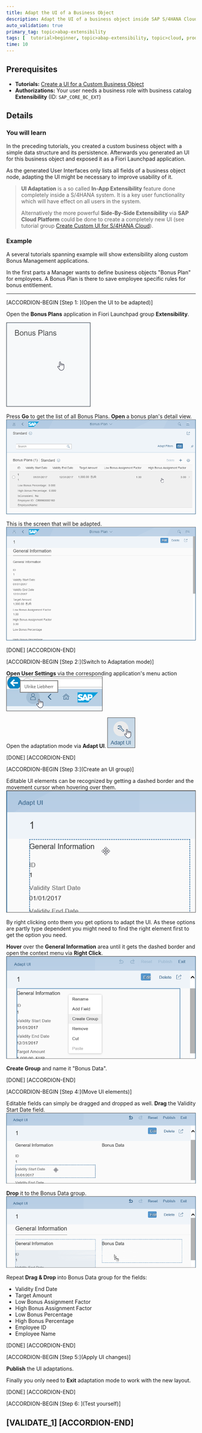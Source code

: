 ```yaml
---
title: Adapt the UI of a Business Object
description: Adapt the UI of a business object inside SAP S/4HANA Cloud, shown at the generated UI of a custom business object.
auto_validation: true
primary_tag: topic>abap-extensibility
tags: [  tutorial>beginner, topic>abap-extensibility, topic>cloud, products>sap-s-4hana ]
time: 10
---
```


## Prerequisites  
 - **Tutorials:** [Create a UI for a Custom Business Object](https://developers.sap.com/tutorials/abap-extensibility-cbo-ui-generation.html)
 - **Authorizations:** Your user needs a business role with business catalog **Extensibility** (ID: `SAP_CORE_BC_EXT`)


## Details
### You will learn  
In the preceding tutorials, you created a custom business object with a simple data structure and its persistence. Afterwards you generated an UI for this business object and exposed it as a Fiori Launchpad application.

As the generated User Interfaces only lists all fields of a business object node, adapting the UI might be necessary to improve usability of it.

>**UI Adaptation** is a so called **In-App Extensibility** feature done completely inside a S/4HANA system. It is a key user functionality which will have effect on all users in the system.
>
>Alternatively the more powerful **Side-By-Side Extensibility** via **SAP Cloud Platform** could be done to create a completely new UI (see tutorial group [Create Custom UI for S/4HANA Cloud](https://developers.sap.com/group.abap-custom-ui-with-webide.html)).

### Example

A several tutorials spanning example will show extensibility along custom Bonus Management applications.

In the first parts a Manager wants to define business objects "Bonus Plan" for employees. A Bonus Plan is there to save employee specific rules for bonus entitlement.


---

[ACCORDION-BEGIN [Step 1: ](Open the UI to be adapted)]

Open the **Bonus Plans** application in Fiori Launchpad group **Extensibility**.

![Bonus Plans application tile](tile_BonusPlans.png)


Press **Go** to get the list of all Bonus Plans. **Open** a bonus plan's detail view.
![Open Bonus Plan's detail view](UI_openBoDetails.png)

This is the screen that will be adapted.
![Bonus Plan's detail view before adaptation](UI_BoDetailsBeforeAdaptation.png)

[DONE]
[ACCORDION-END]

[ACCORDION-BEGIN [Step 2:](Switch to Adaptation mode)]

**Open User Settings** via the corresponding application's menu action
![Open User Settings](UI_userSettings.png)

Open the adaptation mode via **Adapt UI**.
![Go to UI Adaptation mode](UI_go2adaptation.png)

[DONE]
[ACCORDION-END]

[ACCORDION-BEGIN [Step 3:](Create an UI group)]

Editable UI elements can be recognized by getting a dashed border and the movement cursor when hovering over them.
![Editable UI element](UI_editableElement.png)

By right clicking onto them you get options to adapt the UI. As these options are partly type dependent you might need to find the right element first to get the option you need.

**Hover** over the **General Information** area until it gets the dashed border and open the context menu via **Right Click**.
![Create UI Group](UI_createGroup.png)

**Create Group** and name it "Bonus Data".

[DONE]
[ACCORDION-END]

[ACCORDION-BEGIN [Step 4:](Move UI elements)]

Editable fields can simply be dragged and dropped as well. **Drag** the Validity Start Date field.
![Movable UI Element](UI_movableElement.png)

**Drop** it to the Bonus Data group.
![Drop dragged UI Element](UI_dropElement.png)

Repeat **Drag & Drop** into Bonus Data group for the fields:

- Validity End Date
- Target Amount
- Low Bonus Assignment Factor
- High Bonus Assignment Factor
- Low Bonus Percentage
- High Bonus Percentage
- Employee ID
- Employee Name

[DONE]
[ACCORDION-END]

[ACCORDION-BEGIN [Step 5:](Apply UI changes)]

**Publish** the UI adaptations.

Finally you only need to **Exit** adaptation mode to work with the new layout.

[DONE]
[ACCORDION-END]

[ACCORDION-BEGIN [Step 6: ](Test yourself)]

[VALIDATE_1]
[ACCORDION-END]
---

